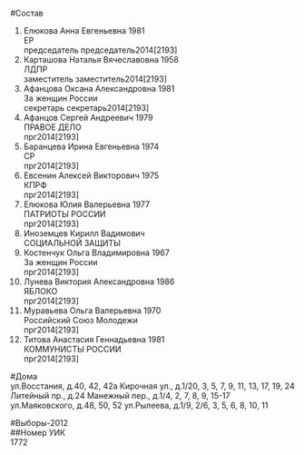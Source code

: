 #Состав  
1. Елюкова Анна Евгеньевна 1981  
    ЕР  
    председатель председатель2014[2193]  
2. Карташова Наталья Вячеславовна 1958  
    ЛДПР  
    заместитель заместитель2014[2193]  
3. Афанцова Оксана Александровна 1981  
    За женщин России  
    секретарь секретарь2014[2193]  
4. Афанцов Сергей Андреевич 1979  
    ПРАВОЕ ДЕЛО  
    прг2014[2193]  
5. Баранцева Ирина Евгеньевна 1974  
    СР  
    прг2014[2193]  
6. Евсенин Алексей Викторович 1975  
    КПРФ  
    прг2014[2193]  
7. Елюкова Юлия Валерьевна 1977  
    ПАТРИОТЫ РОССИИ  
    прг2014[2193]  
8. Иноземцев Кирилл Вадимович  
    СОЦИАЛЬНОЙ ЗАЩИТЫ  
9. Костенчук Ольга Владимировна 1967  
    За женщин России  
    прг2014[2193]  
10. Лунева Виктория Александровна 1986  
    ЯБЛОКО  
    прг2014[2193]  
11. Муравьева Ольга Валерьевна 1970  
    Российский Союз Молодежи  
    прг2014[2193]  
12. Титова Анастасия Геннадьевна 1981  
    КОММУНИСТЫ РОССИИ  
    прг2014[2193]  
  
#Дома  
ул.Восстания, д.40, 42, 42а Кирочная ул., д.1/20, 3, 5, 7, 9, 11, 13, 17, 19, 24 Литейный пр., д.24 Манежный пер., д.1/4, 2, 7, 8, 9, 15-17 ул.Маяковского, д.48, 50, 52 ул.Рылеева, д.1/9, 2/6, 3, 5, 6, 8, 10, 11  
  
#Выборы-2012  
##Номер УИК  
1772  

